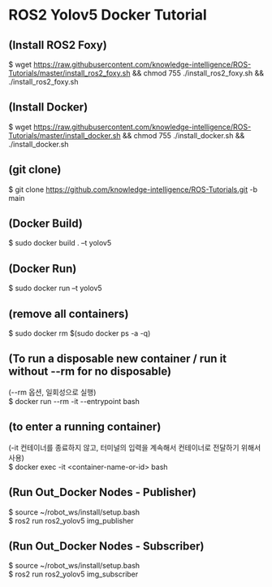 # ROS2 Yolov5 Docker Tutorial


## (Install ROS2 Foxy)
$ wget https://raw.githubusercontent.com/knowledge-intelligence/ROS-Tutorials/master/install_ros2_foxy.sh && chmod 755 ./install_ros2_foxy.sh && ./install_ros2_foxy.sh


## (Install Docker)
$ wget https://raw.githubusercontent.com/knowledge-intelligence/ROS-Tutorials/master/install_docker.sh && chmod 755 ./install_docker.sh && ./install_docker.sh



## (git clone)
$ git clone https://github.com/knowledge-intelligence/ROS-Tutorials.git -b main

## (Docker Build)
$ sudo docker build . –t yolov5

## (Docker Run)
$ sudo docker run –t yolov5

## (remove all containers)
$ sudo docker rm $(sudo docker ps -a -q)

## (To run a disposable new container / run it without --rm for no disposable)
(--rm 옵션, 일회성으로 실행) <br>
$ docker run --rm -it --entrypoint bash <image-name-or-id>


## (to enter a running container)
(-it 컨테이너를 종료하지 않고, 터미널의 입력을 계속해서 컨테이너로 전달하기 위해서 사용) <br>
$ docker exec -it \<container-name-or-id\> bash

## (Run Out_Docker Nodes - Publisher)
$ source ~/robot_ws/install/setup.bash <br>
$ ros2 run ros2_yolov5 img_publisher

## (Run Out_Docker Nodes - Subscriber)
$ source ~/robot_ws/install/setup.bash <br>
$ ros2 run ros2_yolov5 img_subscriber



